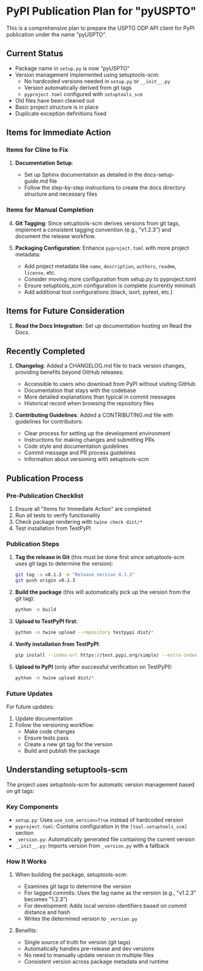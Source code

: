 # PyPI Publication Plan for "pyUSPTO"

This is a comprehensive plan to prepare the USPTO ODP API client for PyPI publication under the name "pyUSPTO".

## Current Status

- Package name in `setup.py` is now "pyUSPTO"
- Version management implemented using setuptools-scm:
  - No hardcoded versions needed in `setup.py` or `__init__.py`
  - Version automatically derived from git tags
  - `pyproject.toml` configured with `setuptools_scm`
- Old files have been cleaned out
- Basic project structure is in place
- Duplicate exception definitions fixed

## Items for Immediate Action

### Items for Cline to Fix

1. **Documentation Setup**:

   - Set up Sphinx documentation as detailed in the docs-setup-guide.md file
   - Follow the step-by-step instructions to create the docs directory structure and necessary files

### Items for Manual Completion

4. **Git Tagging**: Since setuptools-scm derives versions from git tags, implement a consistent tagging convention (e.g., "v1.2.3") and document the release workflow.

5. **Packaging Configuration**: Enhance `pyproject.toml` with more project metadata:
   - Add project metadata like `name`, `description`, `authors`, `readme`, `license`, etc.
   - Consider moving more configuration from setup.py to pyproject.toml
   - Ensure setuptools_scm configuration is complete (currently minimal)
   - Add additional tool configurations (black, isort, pytest, etc.)

## Items for Future Consideration

1. **Read the Docs Integration**: Set up documentation hosting on Read the Docs.

## Recently Completed

1. **Changelog**: Added a CHANGELOG.md file to track version changes, providing benefits beyond GitHub releases:

   - Accessible to users who download from PyPI without visiting GitHub
   - Documentation that stays with the codebase
   - More detailed explanations than typical in commit messages
   - Historical record when browsing the repository files

2. **Contributing Guidelines**: Added a CONTRIBUTING.md file with guidelines for contributors:
   - Clear process for setting up the development environment
   - Instructions for making changes and submitting PRs
   - Code style and documentation guidelines
   - Commit message and PR process guidelines
   - Information about versioning with setuptools-scm

## Publication Process

### Pre-Publication Checklist

1. Ensure all "Items for Immediate Action" are completed
2. Run all tests to verify functionality
3. Check package rendering with `twine check dist/*`
4. Test installation from TestPyPI

### Publication Steps

1. **Tag the release in Git** (this must be done first since setuptools-scm uses git tags to determine the version):

   ```bash
   git tag -a v0.1.3 -m "Release version 0.1.3"
   git push origin v0.1.3
   ```

2. **Build the package** (this will automatically pick up the version from the git tag):

   ```bash
   python -m build
   ```

3. **Upload to TestPyPI first**:

   ```bash
   python -m twine upload --repository testpypi dist/*
   ```

4. **Verify installation from TestPyPI**:

   ```bash
   pip install --index-url https://test.pypi.org/simple/ --extra-index-url https://pypi.org/simple/ pyUSPTO
   ```

5. **Upload to PyPI** (only after successful verification on TestPyPI):
   ```bash
   python -m twine upload dist/*
   ```

### Future Updates

For future updates:

1. Update documentation
2. Follow the versioning workflow:
   - Make code changes
   - Ensure tests pass
   - Create a new git tag for the version
   - Build and publish the package

## Understanding setuptools-scm

The project uses setuptools-scm for automatic version management based on git tags:

### Key Components

- `setup.py`: Uses `use_scm_version=True` instead of hardcoded version
- `pyproject.toml`: Contains configuration in the `[tool.setuptools_scm]` section
- `_version.py`: Automatically generated file containing the current version
- `__init__.py`: Imports version from `_version.py` with a fallback

### How It Works

1. When building the package, setuptools-scm:

   - Examines git tags to determine the version
   - For tagged commits: Uses the tag name as the version (e.g., "v1.2.3" becomes "1.2.3")
   - For development: Adds local version identifiers based on commit distance and hash
   - Writes the determined version to `_version.py`

2. Benefits:
   - Single source of truth for version (git tags)
   - Automatically handles pre-release and dev versions
   - No need to manually update version in multiple files
   - Consistent version across package metadata and runtime

